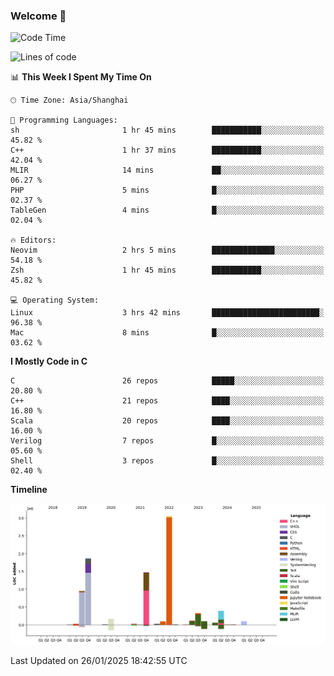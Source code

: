 ### Welcome 👋

<!--START_SECTION:waka-->
![Code Time](http://img.shields.io/badge/Code%20Time-1%2C821%20hrs%2031%20mins-blue)

![Lines of code](https://img.shields.io/badge/From%20Hello%20World%20I%27ve%20Written-8.8%20million%20lines%20of%20code-blue)

📊 **This Week I Spent My Time On** 

```text
🕑︎ Time Zone: Asia/Shanghai

💬 Programming Languages: 
sh                       1 hr 45 mins        ███████████░░░░░░░░░░░░░░   45.82 % 
C++                      1 hr 37 mins        ███████████░░░░░░░░░░░░░░   42.04 % 
MLIR                     14 mins             ██░░░░░░░░░░░░░░░░░░░░░░░   06.27 % 
PHP                      5 mins              █░░░░░░░░░░░░░░░░░░░░░░░░   02.37 % 
TableGen                 4 mins              █░░░░░░░░░░░░░░░░░░░░░░░░   02.04 % 

🔥 Editors: 
Neovim                   2 hrs 5 mins        ██████████████░░░░░░░░░░░   54.18 % 
Zsh                      1 hr 45 mins        ███████████░░░░░░░░░░░░░░   45.82 % 

💻 Operating System: 
Linux                    3 hrs 42 mins       ████████████████████████░   96.38 % 
Mac                      8 mins              █░░░░░░░░░░░░░░░░░░░░░░░░   03.62 % 
```

**I Mostly Code in C** 

```text
C                        26 repos            █████░░░░░░░░░░░░░░░░░░░░   20.80 % 
C++                      21 repos            ████░░░░░░░░░░░░░░░░░░░░░   16.80 % 
Scala                    20 repos            ████░░░░░░░░░░░░░░░░░░░░░   16.00 % 
Verilog                  7 repos             █░░░░░░░░░░░░░░░░░░░░░░░░   05.60 % 
Shell                    3 repos             █░░░░░░░░░░░░░░░░░░░░░░░░   02.40 % 
```



**Timeline**

![Lines of Code chart](https://raw.githubusercontent.com/Bohan-hu/Bohan-hu/master/assets/bar_graph.png)


 Last Updated on 26/01/2025 18:42:55 UTC
<!--END_SECTION:waka-->



